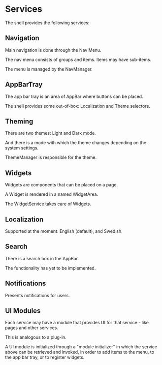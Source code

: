 # Services

The shell provides the following services:

## Navigation

Main navigation is done through the Nav Menu.

The nav menu consists of groups and items. Items may have sub-items.

The menu is managed by the NavManager.

## AppBarTray

The app bar tray is an area of AppBar where buttons can be placed.

The shell provides some out-of-box: Localization and Theme selectors.

## Theming

There are two themes: Light and Dark mode. 

And there is a mode with which the theme changes depending on the system settings.

ThemeManager is responsible for the theme.

## Widgets

Widgets are components that can be placed on a page.

A Widget is rendered in a named WidgetArea.

The WidgetService takes care of Widgets.

## Localization

Supported at the moment: English (default), and Swedish.

## Search

There is a search box in the AppBar.

The functionality has yet to be implemented.

## Notifications

Presents notifications for users.

## UI Modules

Each service may have a module that provides UI for that service - like pages and other services.

This is analogous to a plug-in.

A UI module is initialized through a "module initializer" in which the service above can be retrieved and invoked, in order to add items to the menu, to the app bar tray, or to register widgets.